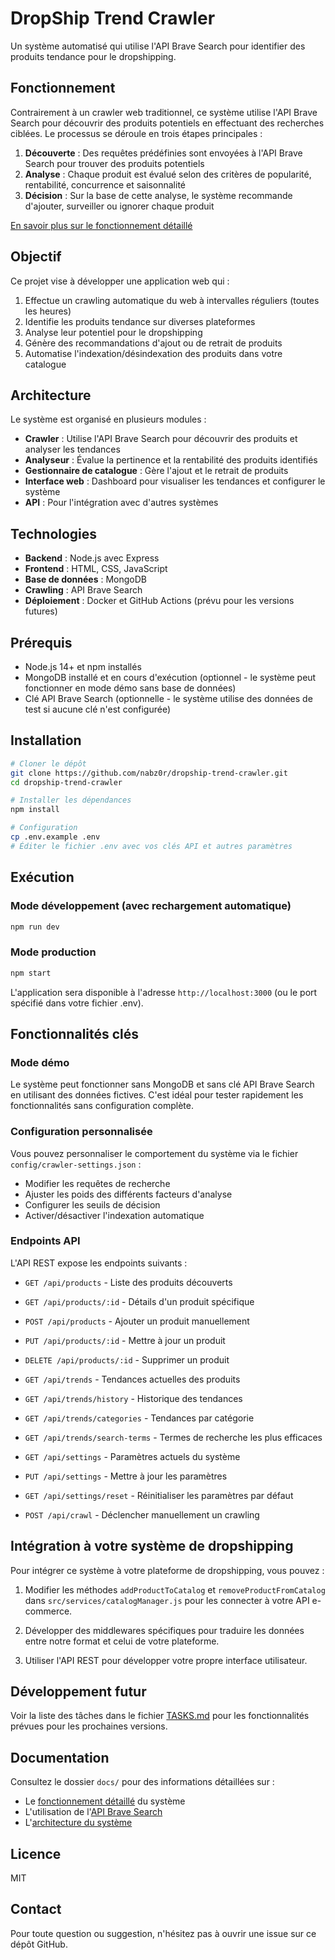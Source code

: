 # DropShip Trend Crawler

Un système automatisé qui utilise l'API Brave Search pour identifier des produits tendance pour le dropshipping.

## Fonctionnement

Contrairement à un crawler web traditionnel, ce système utilise l'API Brave Search pour découvrir des produits potentiels en effectuant des recherches ciblées. Le processus se déroule en trois étapes principales :

1. **Découverte** : Des requêtes prédéfinies sont envoyées à l'API Brave Search pour trouver des produits potentiels
2. **Analyse** : Chaque produit est évalué selon des critères de popularité, rentabilité, concurrence et saisonnalité
3. **Décision** : Sur la base de cette analyse, le système recommande d'ajouter, surveiller ou ignorer chaque produit

[En savoir plus sur le fonctionnement détaillé](docs/fonctionnement.md)

## Objectif

Ce projet vise à développer une application web qui :

1. Effectue un crawling automatique du web à intervalles réguliers (toutes les heures)
2. Identifie les produits tendance sur diverses plateformes
3. Analyse leur potentiel pour le dropshipping
4. Génère des recommandations d'ajout ou de retrait de produits
5. Automatise l'indexation/désindexation des produits dans votre catalogue

## Architecture

Le système est organisé en plusieurs modules :

- **Crawler** : Utilise l'API Brave Search pour découvrir des produits et analyser les tendances
- **Analyseur** : Évalue la pertinence et la rentabilité des produits identifiés
- **Gestionnaire de catalogue** : Gère l'ajout et le retrait de produits
- **Interface web** : Dashboard pour visualiser les tendances et configurer le système
- **API** : Pour l'intégration avec d'autres systèmes

## Technologies

- **Backend** : Node.js avec Express
- **Frontend** : HTML, CSS, JavaScript
- **Base de données** : MongoDB
- **Crawling** : API Brave Search
- **Déploiement** : Docker et GitHub Actions (prévu pour les versions futures)

## Prérequis

- Node.js 14+ et npm installés
- MongoDB installé et en cours d'exécution (optionnel - le système peut fonctionner en mode démo sans base de données)
- Clé API Brave Search (optionnelle - le système utilise des données de test si aucune clé n'est configurée)

## Installation

```bash
# Cloner le dépôt
git clone https://github.com/nabz0r/dropship-trend-crawler.git
cd dropship-trend-crawler

# Installer les dépendances
npm install

# Configuration
cp .env.example .env
# Éditer le fichier .env avec vos clés API et autres paramètres
```

## Exécution

### Mode développement (avec rechargement automatique)

```bash
npm run dev
```

### Mode production

```bash
npm start
```

L'application sera disponible à l'adresse `http://localhost:3000` (ou le port spécifié dans votre fichier .env).

## Fonctionnalités clés

### Mode démo

Le système peut fonctionner sans MongoDB et sans clé API Brave Search en utilisant des données fictives. C'est idéal pour tester rapidement les fonctionnalités sans configuration complète.

### Configuration personnalisée

Vous pouvez personnaliser le comportement du système via le fichier `config/crawler-settings.json` :
- Modifier les requêtes de recherche
- Ajuster les poids des différents facteurs d'analyse
- Configurer les seuils de décision
- Activer/désactiver l'indexation automatique

### Endpoints API

L'API REST expose les endpoints suivants :

- `GET /api/products` - Liste des produits découverts
- `GET /api/products/:id` - Détails d'un produit spécifique
- `POST /api/products` - Ajouter un produit manuellement
- `PUT /api/products/:id` - Mettre à jour un produit
- `DELETE /api/products/:id` - Supprimer un produit

- `GET /api/trends` - Tendances actuelles des produits
- `GET /api/trends/history` - Historique des tendances
- `GET /api/trends/categories` - Tendances par catégorie
- `GET /api/trends/search-terms` - Termes de recherche les plus efficaces

- `GET /api/settings` - Paramètres actuels du système
- `PUT /api/settings` - Mettre à jour les paramètres
- `GET /api/settings/reset` - Réinitialiser les paramètres par défaut

- `POST /api/crawl` - Déclencher manuellement un crawling

## Intégration à votre système de dropshipping

Pour intégrer ce système à votre plateforme de dropshipping, vous pouvez :

1. Modifier les méthodes `addProductToCatalog` et `removeProductFromCatalog` dans `src/services/catalogManager.js` pour les connecter à votre API e-commerce.

2. Développer des middlewares spécifiques pour traduire les données entre notre format et celui de votre plateforme.

3. Utiliser l'API REST pour développer votre propre interface utilisateur.

## Développement futur

Voir la liste des tâches dans le fichier [TASKS.md](TASKS.md) pour les fonctionnalités prévues pour les prochaines versions.

## Documentation

Consultez le dossier `docs/` pour des informations détaillées sur :

- Le [fonctionnement détaillé](docs/fonctionnement.md) du système
- L'utilisation de l'[API Brave Search](docs/brave_api.md)
- L'[architecture du système](docs/architecture.md)

## Licence

MIT

## Contact

Pour toute question ou suggestion, n'hésitez pas à ouvrir une issue sur ce dépôt GitHub.